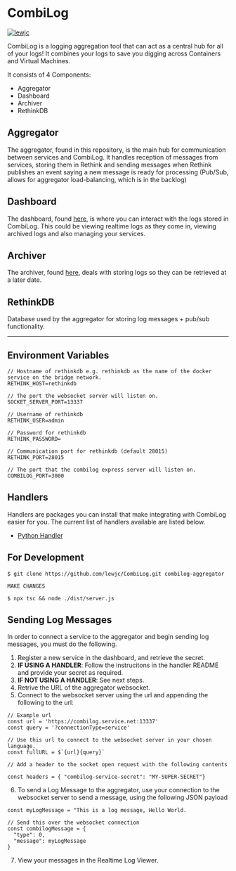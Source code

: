 # CombiLog

[![lewjc](https://circleci.com/gh/lewjc/CombiLog.svg?style=shield&circle-token=11b7967608848962be7f93ca96e24924c1c1663a)](https://app.circleci.com/pipelines/github/lewjc/CombiLog)

CombiLog is a logging aggregation tool that can act as a central hub for all of your logs! It combines your logs to save you digging across Containers and Virtual Machines.

It consists of 4 Components:

- Aggregator
- Dashboard
- Archiver
- RethinkDB

## Aggregator

The aggregator, found in this repository, is the main hub for communication between services and CombiLog. It handles reception of messages from services, storing them in Rethink and sending messages when Rethink publishes an event saying a new message is ready for processing (Pub/Sub, allows for aggregator load-balancing, which is in the backlog)

## Dashboard

The dashboard, found [here](https://github.com/lewjc/CombiLog-Dashboard), is where you can interact with the logs stored in CombiLog. This could be viewing realtime logs as they come in, viewing archived logs and also managing your services.

## Archiver

The archiver, found [here](https://github.com/lewjc/CombiLog-Archiver), deals with storing logs so they can be retrieved at a later date.

## RethinkDB

Database used by the aggregator for storing log messages + pub/sub functionality.

---

## Environment Variables

```
// Hostname of rethinkdb e.g. rethinkdb as the name of the docker service on the bridge network.
RETHINK_HOST=rethinkdb

// The port the websocket server will listen on.
SOCKET_SERVER_PORT=13337

// Username of rethinkdb
RETHINK_USER=admin

// Password for rethinkdb
RETHINK_PASSWORD=

// Communication port for rethinkdb (default 28015)
RETHINK_PORT=28015

// The port that the combilog express server will listen on.
COMBILOG_PORT=3000
```

## Handlers

Handlers are packages you can install that make integrating with CombiLog easier for you. The current list of handlers available are listed below.

- [Python Handler](https://github.com/lewjc/CombiLog-PythonHandler)

## For Development

```
$ git clone https://github.com/lewjc/CombiLog.git combilog-aggregator

MAKE CHANGES

$ npx tsc && node ./dist/server.js

```

## Sending Log Messages

In order to connect a service to the aggregator and begin sending log messages, you must do the following.

1. Register a new service in the dashboard, and retrieve the secret.
2. **IF USING A HANDLER**: Follow the instrucitons in the handler README and provide your secret as required.
3. **IF NOT USING A HANDLER**: See next steps.
4. Retrive the URL of the aggregator websocket.
5. Connect to the websocket server using the url and appending the following to the url:

```
// Example url
const url = 'https://combilog.service.net:13337'
const query = '?connectionType=service'

// Use this url to connect to the websocket server in your chosen language.
const fullURL = $`{url}{query}`

// Add a header to the socket open request with the following contents

const headers = { "combilog-service-secret": "MY-SUPER-SECRET"}

```

6. To send a Log Message to the aggregator, use your connection to the websocket server to send a message, using the following JSON payload

```
const myLogMessage = "This is a log message, Hello World.

// Send this over the websocket connection
const combilogMessage = {
  "type": 0,
  "message": myLogMessage
}

```

7. View your messages in the Realtime Log Viewer.
